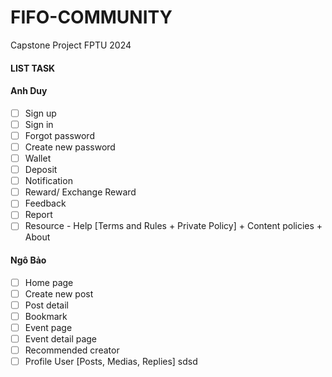 # FIFO-COMMUNITY
Capstone Project FPTU 2024

#### LIST TASK

#### Anh Duy

- [ ] Sign up
- [ ] Sign in
- [ ] Forgot password
- [ ] Create new password
- [ ] Wallet
- [ ] Deposit
- [ ] Notification
- [ ] Reward/ Exchange Reward
- [ ] Feedback
- [ ] Report
- [ ] Resource - Help [Terms and Rules + Private Policy] + Content policies + About

#### Ngô Bảo

- [ ] Home page
- [ ] Create new post
- [ ] Post detail
- [ ] Bookmark
- [ ] Event page
- [ ] Event detail page
- [ ] Recommended creator
- [ ] Profile User [Posts, Medias, Replies]
sdsd